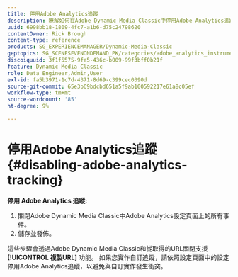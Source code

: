 ```yaml
---
title: 停用Adobe Analytics追蹤
description: 瞭解如何在Adobe Dynamic Media Classic中停用Adobe Analytics追蹤。
uuid: 6998bb18-1809-4fc7-a1b6-d75c24798620
contentOwner: Rick Brough
content-type: reference
products: SG_EXPERIENCEMANAGER/Dynamic-Media-Classic
geptopics: SG_SCENESEVENONDEMAND_PK/categories/adobe_analytics_instrumentation_kit
discoiquuid: 3f1f5575-9fe5-436c-b009-99f3bff0b21f
feature: Dynamic Media Classic
role: Data Engineer,Admin,User
exl-id: fa5b3971-1c7d-4371-8d69-c399cec0390d
source-git-commit: 65e3b69bdcbd651a5f9ab100592217e61a8c05ef
workflow-type: tm+mt
source-wordcount: '85'
ht-degree: 9%

---
```


# 停用Adobe Analytics追蹤{#disabling-adobe-analytics-tracking}

**停用 Adobe Analytics 追蹤:**

1. 關閉Adobe Dynamic Media Classic中Adobe Analytics設定頁面上的所有事件。
1. 儲存並發佈。

這些步驟會透過Adobe Dynamic Media Classic和從取得的URL關閉支援 **[!UICONTROL 複製URL]** 功能。 如果您實作自訂追蹤，請依照設定頁面中的設定停用Adobe Analytics追蹤，以避免與自訂實作發生衝突。
